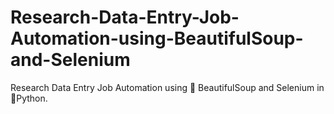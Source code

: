 # Research-Data-Entry-Job-Automation-using-BeautifulSoup-and-Selenium
Research Data Entry Job Automation using 🍲 BeautifulSoup and Selenium in 🐍Python.
